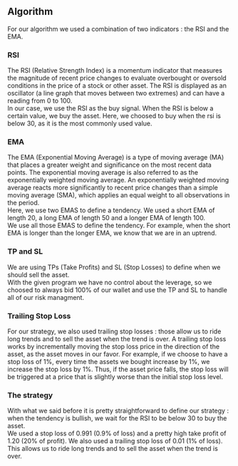 ## Algorithm

For our algorithm we used a combination of two indicators : the RSI and the EMA.

### RSI

The RSI (Relative Strength Index) is a momentum indicator that measures the magnitude of recent price changes to evaluate overbought or oversold conditions in the price of a stock or other asset. The RSI is displayed as an oscillator (a line graph that moves between two extremes) and can have a reading from 0 to 100.
<br>
In our case, we use the RSI as the buy signal. When the RSI is below a certain value, we buy the asset. Here, we choosed to buy when the rsi is below 30,
as it is the most commonly used value.

### EMA

The EMA (Exponential Moving Average) is a type of moving average (MA) that places a greater weight and significance on the most recent data points. The exponential moving average is also referred to as the exponentially weighted moving average. An exponentially weighted moving average reacts more significantly to recent price changes than a simple moving average (SMA), which applies an equal weight to all observations in the period.
<br>
Here, we use two EMAS to define a tendency. We used a short EMA of length 20, a long EMA of length 50 and a longer EMA of length 100.
<br>
We use all those EMAS to define the tendency. For example, when the short EMA is longer than the longer EMA, we know that we are in an uptrend.

### TP and SL

We are using TPs (Take Profits) and SL (Stop Losses) to define when we should sell the asset. 
<br>
With the given program we have no control about the leverage, so we choosed to always bid 100% of our wallet and use the TP and SL to handle all of
our risk managment.

### Trailing Stop Loss

For our strategy, we also used trailing stop losses : those allow us to ride long trends and to sell the asset when the trend is over.
A trailing stop loss works by incrementally moving the stop loss price in the direction of the asset, as the asset moves in our favor. For example, if we choose to have a stop loss of 1%, every time the assets we bought increase by 1%, we increase the stop loss by 1%. Thus, if the asset price falls, the stop loss will be triggered at a price that is slightly worse than the initial stop loss level.

### The strategy

With what we said before it is pretty straightforward to define our strategy : when the tendency is bullish, we wait for the RSI to be below 30 to buy the asset.
<br>
We used a stop loss of 0.991 (0.9% of loss) and a pretty high take profit of 1.20 (20% of profit). We also used a trailing stop loss of 0.01 (1% of loss).
This allows us to ride long trends and to sell the asset when the trend is over.
